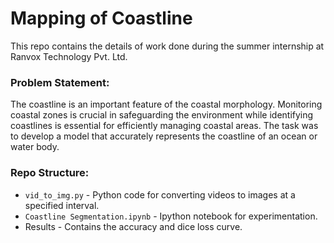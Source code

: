 # Mapping of Coastline
This repo contains the details of work done during the summer internship at Ranvox Technology Pvt. Ltd.

### Problem Statement:
The coastline is an important feature of the coastal morphology. Monitoring coastal zones is crucial in safeguarding the environment while identifying coastlines is essential for efficiently managing coastal areas. The task was to develop a model that accurately represents the coastline of an ocean or water body.

### Repo Structure:

* `vid_to_img.py` - Python code for converting videos to images at a specified interval.
* `Coastline Segmentation.ipynb` - Ipython notebook for experimentation.
* Results - Contains the accuracy and dice loss curve.





